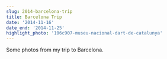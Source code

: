 ```yaml
---
slug: 2014-barcelona-trip
title: Barcelona Trip
date: '2014-11-16'
date_end: '2014-11-25'
highlight_photo: '106c907-museu-nacional-dart-de-catalunya'
---
```


Some photos from my trip to Barcelona.
